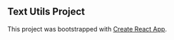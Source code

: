 ## Text Utils Project

This project was bootstrapped with [Create React App](https://github.com/facebook/create-react-app).
